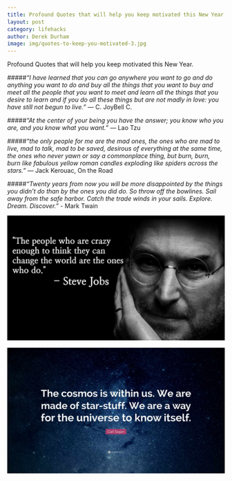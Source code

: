 ```yaml
---
title: Profound Quotes that will help you keep motivated this New Year.
layout: post
category: lifehacks
author: Derek Durham
image: img/quotes-to-keep-you-motivated-3.jpg
---
```

Profound Quotes that will help you keep motivated this New Year.
 
#####*“I have learned that you can go anywhere you want to go and do anything you want to do and buy all the things that you want to buy and meet all the people that you want to meet and learn all the things that you desire to learn and if you do all these things but are not madly in love: you have still not begun to live.”* ― C. JoyBell C.


#####*“At the center of your being you have the answer; you know who you are, and you know what you want.”* ― Lao Tzu

#####*“the only people for me are the mad ones, the ones who are mad to live, mad to talk, mad to be saved, desirous of everything at the same time, the ones who never yawn or say a commonplace thing, but burn, burn, burn like fabulous yellow roman candles exploding like spiders across the stars.”* ― Jack Kerouac, On the Road

#####*“Twenty years from now you will be more disappointed by the things you didn’t do than by the ones you did do. So throw off the bowlines. Sail away from the safe harbor. Catch the trade winds in your sails. Explore. Dream. Discover.”* - Mark Twain

![Existential - Motivation quotes](/img/quotes-to-keep-you-motivated-2.jpg)

![Existential - Motivation quotes](/img/quotes-to-keep-you-motivated.jpg)
